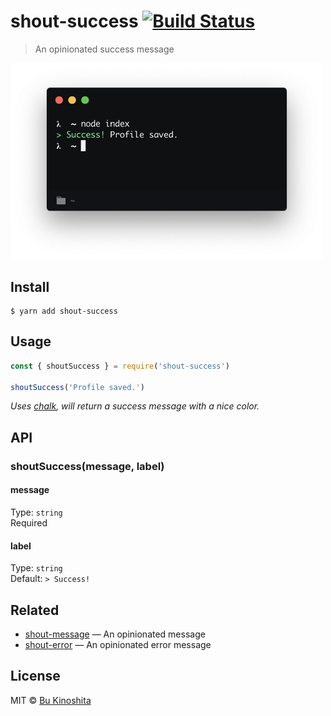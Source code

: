 # shout-success [![Build Status](https://travis-ci.org/bukinoshita/shout-success.svg?branch=master)](https://travis-ci.org/bukinoshita/shout-success)

> An opinionated success message

<img src="demo.png" width="500" />

## Install

```
$ yarn add shout-success
```

## Usage

```js
const { shoutSuccess } = require('shout-success')

shoutSuccess('Profile saved.')
```

_Uses [chalk](https://github.com/chalk/chalk), will return a success message with a nice color._

## API

### shoutSuccess(message, label)

#### message

Type: `string`<br>
Required

#### label

Type: `string`<br>
Default: `> Success!`

## Related

- [shout-message](https://github.com/bukinoshita/shout-message) — An opinionated message
- [shout-error](https://github.com/bukinoshita/shout-error) — An opinionated error message

## License

MIT © [Bu Kinoshita](https://bukinoshita.com)
